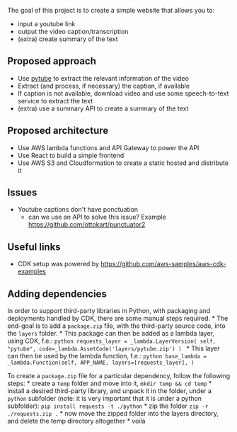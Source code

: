 The goal of this project is to create a simple website that allows you to:
  * input a youtube link
  * output the video caption/transcription
  * (extra) create summary of the text

## Proposed approach

* Use [pytube](https://github.com/pytube/pytube) to extract the relevant information of the video
* Extract (and process, if necessary) the caption, if available 
* If caption is not available, download video and use some speech-to-text service to extract the text
* (extra) use a summary API to create a summary of the text

## Proposed architecture

* Use AWS lambda functions and API Gateway to power the API
* Use React to build a simple frontend
* Use AWS S3 and Cloudformation to create a static hosted and distribute it

## Issues

* Youtube captions don't have ponctuation
    * can we use an API to solve this issue? Example https://github.com/ottokart/punctuator2
    
## Useful links

* CDK setup was powered by https://github.com/aws-samples/aws-cdk-examples

## Adding dependencies 

In order to support third-party libraries in Python, with packaging and deployments handled by CDK, 
there are some manual steps required.
    * The end-goal is to add a `package.zip` file, with the third-party source code, into the `layers` folder.
    * This package can then be added as a lambda layer, using CDK, f.e.: 
        ```python
        requests_layer = _lambda.LayerVersion(
            self, 
            "pytube",
            code=_lambda.AssetCode('layers/pytube.zip')
        )
        ```
    * This layer can then be used by the lambda function, f.e.:
        ```python
        base_lambda = _lambda.Function(self, APP_NAME,
                               layers=[requests_layer],
                               )
        ```
    
To create a `package.zip` file for a particular dependency, follow the following steps:
    * create a `temp` folder and move into it, `mkdir temp && cd temp`
    * install a desired third-party library, and unpack it in the folder, under a `python` subfolder 
    (note: it is very important that it is under a python subfolder): `pip install requests -t ./python`
    * zip the folder `zip -r ./requests.zip .`
    * now move the zipped folder into the layers directory, and delete the temp directory altogether
    * voilá